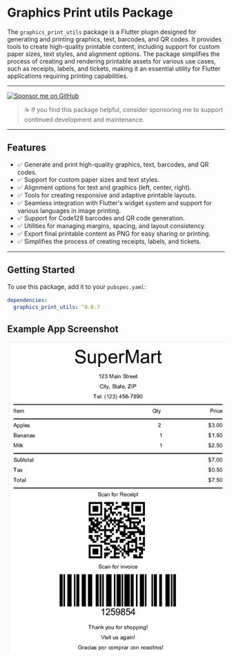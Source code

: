 # Graphics Print utils Package

The `graphics_print_utils` package is a Flutter plugin designed for generating and printing graphics, text, barcodes, and QR codes. It provides tools to create high-quality printable content, including support for custom paper sizes, text styles, and alignment options. The package simplifies the process of creating and rendering printable assets for various use cases, such as receipts, labels, and tickets, making it an essential utility for Flutter applications requiring printing capabilities.

---

<a href="https://github.com/sponsors/sbrsubuvga" target="_blank">
  <img src="https://img.shields.io/badge/💖%20Sponsor%20on-GitHub%20Sponsors-blueviolet?style=for-the-badge&logo=github-sponsors" alt="Sponsor me on GitHub" />
</a>

> ☕ If you find this package helpful, consider sponsoring me to support continued development and maintenance.

---

## Features

- ✅ Generate and print high-quality graphics, text, barcodes, and QR codes.
- ✅ Support for custom paper sizes and text styles.
- ✅ Alignment options for text and graphics (left, center, right).
- ✅ Tools for creating responsive and adaptive printable layouts.
- ✅ Seamless integration with Flutter's widget system and support for various languages in image printing.
- ✅ Support for Code128 barcodes and QR code generation.
- ✅ Utilities for managing margins, spacing, and layout consistency.
- ✅ Export final printable content as PNG for easy sharing or printing.
- ✅ Simplifies the process of creating receipts, labels, and tickets.

---

## Getting Started

To use this package, add it to your `pubspec.yaml`:

```yaml
dependencies:
  graphics_print_utils: ^0.0.7
```



## Example App Screenshot


<img alt="Example App Screenshot" src="https://raw.githubusercontent.com/sbrsubuvga/graphics_print_utils/refs/heads/main/assets/Screenshot.png"  />